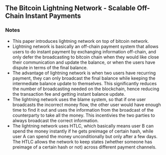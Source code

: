 ## The Bitcoin Lightning Network - Scalable Off-Chain Instant Payments

### Notes

- This paper introduces lightning network on top of bitcoin network. 
- Lightning network is basically an off-chain payment system that allows users to do instant payment by exchanging information off-chain, and only defer the broadcasting to bitcoin chain when they would like close their communication and update the balance, or when the users have dispute in terms of the final balance. 
- The advantage of lightning network is when two users have recurring payment, they can only broadcast the final balance while keeping the intermediate balance update to themselves. This significantly reduces the number of broadcasting needed on the blockchain, hence reducing the transaction fee and getting instant balance update. 
- The lightning network uses the blame system, so that if one user broadcasts the incorrect money flow, the other user would have enough time to find it out and uses the information from the broadcast of the counterparty to take all the money. This incentivies the two parties to always broadcast the correct information. 
- The lightning network uses HTLC, which basically means user B can spend the money instantly if he gets preimage of certain hash, while user A can spend the money unconditionally but only after a few days. The HTLC allows the network to keep states (whether someone has preimage of a certain hash or not) across different payment channels. 
